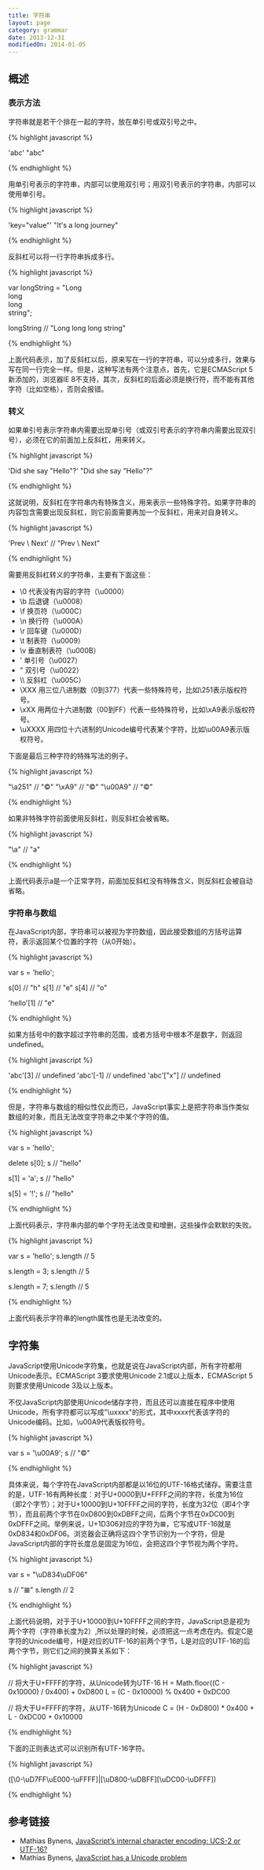 ```yaml
---
title: 字符串
layout: page
category: grammar
date: 2013-12-31
modifiedOn: 2014-01-05
---
```


## 概述

### 表示方法

字符串就是若干个排在一起的字符，放在单引号或双引号之中。

{% highlight javascript %}

'abc'
"abc"

{% endhighlight %}

用单引号表示的字符串，内部可以使用双引号；用双引号表示的字符串，内部可以使用单引号。

{% highlight javascript %}

'key="value"'
"It's a long journey"

{% endhighlight %}

反斜杠可以将一行字符串拆成多行。

{% highlight javascript %}

var longString = "Long \
long \
long \
string";

longString
// "Long long long string"

{% endhighlight %}

上面代码表示，加了反斜杠以后，原来写在一行的字符串，可以分成多行，效果与写在同一行完全一样。但是，这种写法有两个注意点，首先，它是ECMAScript 5新添加的，浏览器IE 8不支持，其次，反斜杠的后面必须是换行符，而不能有其他字符（比如空格），否则会报错。

### 转义

如果单引号表示字符串内需要出现单引号（或双引号表示的字符串内需要出现双引号），必须在它的前面加上反斜杠，用来转义。

{% highlight javascript %}

'Did she say "Hello"?'
"Did she say \"Hello\"?"

{% endhighlight %}

这就说明，反斜杠在字符串内有特殊含义，用来表示一些特殊字符。如果字符串的内容包含需要出现反斜杠，则它前面需要再加一个反斜杠，用来对自身转义。

{% highlight javascript %}

'Prev \\ Next'
// "Prev \ Next"

{% endhighlight %}

需要用反斜杠转义的字符串，主要有下面这些：

- \0	代表没有内容的字符（\u0000）
- \b	后退键（\u0008）
- \f	换页符（\u000C）
- \n	换行符（\u000A）
- \r	回车键（\u000D）
- \t	制表符（\u0009）
- \v	垂直制表符（\u000B）
- \'	单引号（\u0027）
- \"	双引号（\u0022）
- \\\\	反斜杠（\u005C）
- \XXX	用三位八进制数（0到377）代表一些特殊符号，比如\251表示版权符号。
- \xXX	用两位十六进制数（00到FF）代表一些特殊符号，比如\xA9表示版权符号。
- \uXXXX	用四位十六进制的Unicode编号代表某个字符，比如\u00A9表示版权符号。

下面是最后三种字符的特殊写法的例子。

{% highlight javascript %}

"\a251" // "©"
"\xA9" // "©"
"\u00A9" // "©"

{% endhighlight %}

如果非特殊字符前面使用反斜杠，则反斜杠会被省略。

{% highlight javascript %}

"\a" // "a"

{% endhighlight %}

上面代码表示a是一个正常字符，前面加反斜杠没有特殊含义，则反斜杠会被自动省略。

### 字符串与数组

在JavaScript内部，字符串可以被视为字符数组，因此接受数组的方括号运算符，表示返回某个位置的字符（从0开始）。

{% highlight javascript %}

var s = 'hello';

s[0] // "h"
s[1] // "e"
s[4] // "o"

'hello'[1] // "e"

{% endhighlight %}

如果方括号中的数字超过字符串的范围，或者方括号中根本不是数字，则返回undefined。

{% highlight javascript %}

'abc'[3] // undefined
'abc'[-1] // undefined
'abc'["x"] // undefined

{% endhighlight %}

但是，字符串与数组的相似性仅此而已，JavaScript事实上是把字符串当作类似数组的对象，而且无法改变字符串之中某个字符的值。

{% highlight javascript %}

var s = 'hello';

delete s[0];
s // "hello"

s[1] = 'a';
s // "hello"

s[5] = '!';
s // "hello"

{% endhighlight %}

上面代码表示，字符串内部的单个字符无法改变和增删，这些操作会默默的失败。

{% highlight javascript %}

var s = 'hello';
s.length // 5

s.length = 3;
s.length // 5

s.length = 7;
s.length // 5

{% endhighlight %}

上面代码表示字符串的length属性也是无法改变的。

## 字符集

JavaScript使用Unicode字符集，也就是说在JavaScript内部，所有字符都用Unicode表示。ECMAScript 3要求使用Unicode 2.1或以上版本，ECMAScript 5则要求使用Unicode 3及以上版本。

不仅JavaScript内部使用Unicode储存字符，而且还可以直接在程序中使用Unicode，所有字符都可以写成"\uxxxx"的形式，其中xxxx代表该字符的Unicode编码。比如，\u00A9代表版权符号。

{% highlight javascript %}

var s = '\u00A9';
s // "©"

{% endhighlight %}

具体来说，每个字符在JavaScript内部都是以16位的UTF-16格式储存。需要注意的是，UTF-16有两种长度：对于U+0000到U+FFFF之间的字符，长度为16位（即2个字节）；对于U+10000到U+10FFFF之间的字符，长度为32位（即4个字节），而且前两个字节在0xD800到0xDBFF之间，后两个字节在0xDC00到0xDFFF之间。举例来说，U+1D306对应的字符为𝌆，它写成UTF-16就是0xD834和0xDF06。浏览器会正确将这四个字节识别为一个字符，但是JavaScript内部的字符长度总是固定为16位，会把这四个字节视为两个字符。

{% highlight javascript %}

var s = "\uD834\uDF06"

s // "𝌆"
s.length // 2

{% endhighlight %}

上面代码说明，对于于U+10000到U+10FFFF之间的字符，JavaScript总是视为两个字符（字符串长度为2）,所以处理的时候，必须把这一点考虑在内。假定C是字符的Unicode编号，H是对应的UTF-16的前两个字节，L是对应的UTF-16的后两个字节，则它们之间的换算关系如下：

{% highlight javascript %}

// 将大于U+FFFF的字符，从Unicode转为UTF-16
H = Math.floor((C - 0x10000) / 0x400) + 0xD800
L = (C - 0x10000) % 0x400 + 0xDC00

// 将大于U+FFFF的字符，从UTF-16转为Unicode
C = (H - 0xD800) * 0x400 + L - 0xDC00 + 0x10000

{% endhighlight %}

下面的正则表达式可以识别所有UTF-16字符。

{% highlight javascript %}

([\0-\uD7FF\uE000-\uFFFF]|[\uD800-\uDBFF][\uDC00-\uDFFF])

{% endhighlight %}

## 参考链接

- Mathias Bynens, [JavaScript’s internal character encoding: UCS-2 or UTF-16?](http://mathiasbynens.be/notes/javascript-encoding)
- Mathias Bynens, [JavaScript has a Unicode problem](http://mathiasbynens.be/notes/javascript-unicode)
